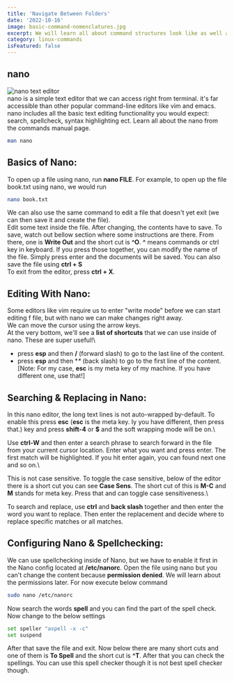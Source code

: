 ```yaml
---
title: 'Navigate Between Folders'
date: '2022-10-16'
image: basic-command-nomenclatures.jpg
excerpt: We will learn all about command structures look like as well as arguments and options. We also learn combining options and long form options and when what have to use! Also learn some commands.
category: linux-commands
isFeatured: false
---
```


## nano
![nano text editor](https://tecnstuff.net/wp-content/uploads/2019/08/install-use-nano-text-editor.jpg)\
nano is a simple text editor that we can access right from terminal. it's far accessible than other popular command-line editors like vim and emacs.\
nano includes all the basic text editing functionality you would expect: search, spellcheck, syntax highlighting ect.
Learn all about the nano from the commands manual page.
```bash
man nano
```

## Basics of Nano:
To open up a file using nano, run **nano FILE**. For example, to open up the file book.txt using nano, we would run
```bash
nano book.txt
```
We can also use the same command to edit a file that doesn't yet exit (we can then save it and create the file).\
Edit some text inside the file. After changing, the contents have to save. To save, watch out bellow section where some instructions are there. From there, one is **Write Out** and the short cut is **^O**. **^** means commands or ctrl key in keyboard. If you press those together, you can modify the name of the file. Simply press enter and the documents will be saved. You can also save the file using **ctrl + S**\
To exit from the editor, press **ctrl + X**.

## Editing With Nano:
Some editors like vim require us to enter "write mode" before we can start editing f file, but with nano we can make changes right away.\
We can move the cursor using the arrow keys.\
At the very bottom, we'll see a **list of shortcuts** that we can use inside of nano. These are super useful!\
- press **esp** and then **/** (forward slash) to go to the last line of the content.
- press **esp** and then **\** (back slash) to go to the first line of the content.
[Note: For my case, **esc** is my meta key of my machine. If you have different one, use that!]

## Searching & Replacing in Nano:
In this nano editor, the long text lines is not auto-wrapped by-default. To enable this press **esc** (**esc** is the meta key. Iy you have different, then press that.) key and press **shift-4** or **$** and the soft wrapping mode will be on.\

Use **ctrl-W** and then enter a search phrase to search forward in the file from your current cursor location. Enter what you want and press enter. The first match will be highlighted. If you hit enter again, you can found next one and so on.\

This is not case sensitive. To toggle the case sensitive, below of the editor there is a short cut you can see **Case Sens**. The short cut of this is **M-C** and **M** stands for meta key. Press that and can toggle case sensitiveness.\

To search and replace, use **ctrl** and **back slash** together and then enter the word you want to replace. Then enter the replacement and decide where to replace specific matches or all matches.

## Configuring Nano & Spellchecking:
We can use spellchecking inside of Nano, but we have to enable it first in the Nano config located at **/etc/nanorc**. Open the file using nano but you can't change the content because **permission denied**. We will learn about the permissions later. For now execute below command
```bash
sudo nano /etc/nanorc
```
Now search the words **spell** and you can find the part of the spell check. Now change to the below settings
```bash
set speller "aspell -x -c"
set suspend
```
After that save the file and exit. Now below there are many short cuts and one of them is **To Spell** and the short cut is **^T**. After that you can check the spellings. You can use this spell checker though it is not best spell checker though.